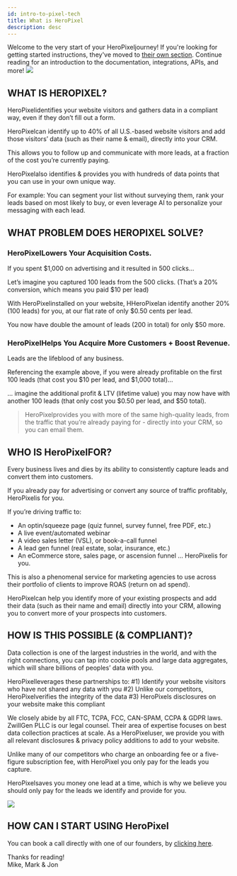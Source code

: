```yaml
---
id: intro-to-pixel-tech
title: What is HeroPixel
description: desc
---
```


<div className="content-banner">
  Welcome to the very start of your HeroPixeljourney! If you're looking for getting started instructions, they've moved to <a href="start-create-a-pixel">their own section</a>. Continue reading for an introduction to the documentation, integrations, APIs, and more!
  <img className="content-banner-img" src="/docs/assets/p_android-ios-devices.svg" alt=" " />
</div>

## WHAT IS HEROPIXEL?

HeroPixelidentifies your website visitors and gathers data in a compliant way, even if they don’t fill out a form.

HeroPixelcan identify up to 40% of all U.S.-based website visitors and add those visitors’ data (such as their name & email), directly into your CRM.

This allows you to follow up and communicate with more leads, at a fraction of the cost you’re currently paying.

HeroPixelalso identifies & provides you with hundreds of data points that you can use in your own unique way.

For example: You can segment your list without surveying them, rank your leads based on most likely to buy, or even leverage AI to personalize your messaging with each lead.

## WHAT PROBLEM DOES HEROPIXEL SOLVE?

### HeroPixelLowers Your Acquisition Costs.

If you spent $1,000 on advertising and it resulted in 500 clicks…

Let’s imagine you captured 100 leads from the 500 clicks.
(That’s a 20% conversion, which means you paid $10 per lead)

With HeroPixelinstalled on your website, HHeroPixelan identify another 20% (100 leads) for you, at our flat rate of only $0.50 cents per lead.

You now have double the amount of leads (200 in total) for only $50 more.

### HeroPixelHelps You Acquire More Customers + Boost Revenue.

Leads are the lifeblood of any business.

Referencing the example above, if you were already profitable on the first 100 leads (that cost you $10 per lead, and $1,000 total)...

… imagine the additional profit & LTV (lifetime value) you may now have with another 100 leads (that only cost you $0.50 per lead, and $50 total).

> HeroPixelprovides you with more of the same high-quality leads, from the traffic that you’re already paying for - directly into your CRM, so you can email them.

## WHO IS HeroPixelFOR?

Every business lives and dies by its ability to consistently capture leads and convert them into customers.

If you already pay for advertising or convert any source of traffic profitably, HeroPixelis for you.

If you’re driving traffic to:

- An optin/squeeze page (quiz funnel, survey funnel, free PDF, etc.)
- A live event/automated webinar
- A video sales letter (VSL), or book-a-call funnel
- A lead gen funnel (real estate, solar, insurance, etc.)
- An eCommerce store, sales page, or ascension funnel
  … HeroPixelis for you.

This is also a phenomenal service for marketing agencies to use across their portfolio of clients to improve ROAS (return on ad spend).

HeroPixelcan help you identify more of your existing prospects and add their data (such as their name and email) directly into your CRM, allowing you to convert more of your prospects into customers.

## HOW IS THIS POSSIBLE \(& COMPLIANT\)?

Data collection is one of the largest industries in the world, and with the right connections, you can tap into cookie pools and large data aggregates, which will share billions of peoples’ data with you.

HeroPixelleverages these partnerships to:
#1) Identify your website visitors who have not shared any data with you
#2) Unlike our competitors, HeroPixelverifies the integrity of the data
#3) HeroPixels disclosures on your website make this compliant

We closely abide by all FTC, TCPA, FCC, CAN-SPAM, CCPA & GDPR laws.
ZwillGen PLLC is our legal counsel. Their area of expertise focuses on best data collection practices at scale. As a HeroPixeluser, we provide you with all relevant disclosures & privacy policy additions to add to your website.

Unlike many of our competitors who charge an onboarding fee or a five-figure subscription fee, with HeroPixel you only pay for the leads you capture.

HeroPixelsaves you money one lead at a time, which is why we believe you should only pay for the leads we identify and provide for you.

![](/img/heropixel/Hero-Pixel-Horizontal-Logo-RGB-Black-Medium.png)

## HOW CAN I START USING HeroPixel

You can book a call directly with one of our founders, by [clicking here](https://calendly.com/mark-heropixel/20min).

Thanks for reading!
<br/>Mike, Mark & Jon
